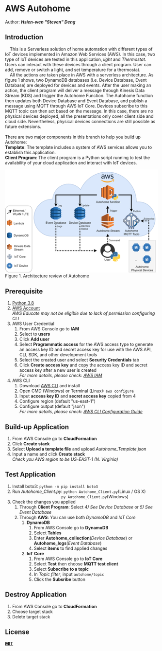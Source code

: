 # AWS Autohome
Author: ***Hsien-wen "Steven" Deng***

## Introduction
&nbsp;&nbsp;&nbsp;&nbsp;This is a Serverless solution of home automation with different types of IoT devices implemented in Amazon Web Services (AWS). In this case, two type of IoT devices are tested in this application, *light* and *Thermostat*. Users can interact with these devices through a client program. User can add, remove or switch a light, and set temperature for a thermostat.\
&nbsp;&nbsp;&nbsp;&nbsp;All the actions are taken place in AWS with a serverless architecture. As figure 1 shows, two DynamoDB databases (i.e. Device Database, Event Database) are deployed for devices and events. After the user making an action, the client program will deliver a message through Kinesis Data Stream (KDS) and trigger the Autohome Function. The Autohome function then updates both Device Database and Event Database, and publish a message using MQTT through AWS IoT Core. Devices subscribe to this MQTT topic can then act based on the message. In this case, there are no physical devices deployed, all the presentations only cover client side and cloud side. Nevertheless, physical devices connections are still possible as future extensions.\
\
There are two major components in this branch to help you build up Autohome:\
**Template**: The template includes a system of AWS services allows you to establish this application.\
**Client Program**: The client program is a Python script running to test the availability of your cloud application and interact with IoT devices.

![alt text](https://github.com/stevenxdeng/AWS_Autohome/blob/main/Autohome_Architecture.png?raw=true)\
Figure 1. Architecture review of Autohome

## Prerequisite
1. [Python 3.8](https://www.python.org/downloads/)
2. [AWS Account](https://aws.amazon.com/)\
   *AWS Educate may not be eligible due to lack of permission configuring CLI*
3. AWS User Credential 
   1) From AWS Console go to **IAM**
   2) Select to **users**
   3) Click **Add user**
   4) Select **Programmatic access** for the AWS access type to generate an access key ID and secret access key for use with the AWS API, CLI, SDK, and other development tools
   5) Select the created user and select **Security Credentials** tab
   6) Click **Create access key** and copy the access key ID and secret access key after a new user is created\
*For more details, please check: [AWS IAM](https://docs.aws.amazon.com/IAM/latest/UserGuide/id_users_create.html)*
4. AWS CLI
   1) Download [AWS CLI](https://docs.aws.amazon.com/cli/latest/userguide/install-cliv2.htm) and install 
   2) Open CMD (Windows) or Terminal (Linux): `aws configure`
   3) Input **access key ID** and **secret access key** copied from 4
   4) Configure region (default "us-east-1")
   5) Configure output (default "json")\
*For more details, please check: [AWS CLI Configuration Guide](https://docs.aws.amazon.com/cli/latest/userguide/cli-configure-quickstart.html)*
   
## Build-up Application
1. From AWS Console go to **CloudFormation**
2. Click **Create stack**
3. Select **Upload a template file** and upload *Autohome_Template.json*
4. Input a name and click **Create stack**\
   *Check you AWS region to be US-EAST-1 (N. Virginia)*
## Test Application
1. Install boto3: `python -m pip install boto3`
2. Run *Autohome_Client.py*: `python Autohome_Client.py`(Linux / OS X)\
&nbsp;&nbsp;&nbsp;&nbsp;&nbsp;&nbsp;&nbsp;&nbsp;&nbsp;&nbsp;&nbsp;&nbsp;&nbsp;&nbsp;&nbsp;&nbsp;&nbsp;&nbsp;&nbsp;&nbsp;&nbsp;&nbsp;&nbsp;&nbsp;&nbsp;&nbsp;&nbsp;&nbsp;&nbsp;&nbsp;&nbsp;&nbsp;&nbsp;&nbsp;&nbsp;&nbsp;&nbsp;&nbsp;&nbsp;&nbsp;&nbsp;`py Autohome_Client.py`(Windows)
3. Check the changes you applied
    1) Through **Client Program**: Select *4) See Device Database* or *5) See Event Database*
    2) Through **AWS**: You can use both *DynamoDB* and *IoT Core*
        1. **DynamoDB**
            1. From AWS Console go to **DynamoDB**
            2. Select **Tables**
            3. Enter **Autohome_collection**(*Device Database*) or **Autohome_logs**(*Event Database*)
            4. Select **items** to find applied changes
        2. **IoT Core**
            1. From AWS Console go to **IoT Core**
            2. Select **Test** then choose **MQTT test client**
            3. Select **Subscribe to a topic**
            4. In *Topic filter*, input `autohome/topic`
            5. Click the **Subsribe** button
## Destroy Application
1. From AWS Console go to **CloudFormation**
2. Choose target stack
3. Delete target stack

## License
[**MIT**](https://github.com/stevenxdeng/AWS_Autohome/blob/main/LICENSE)
